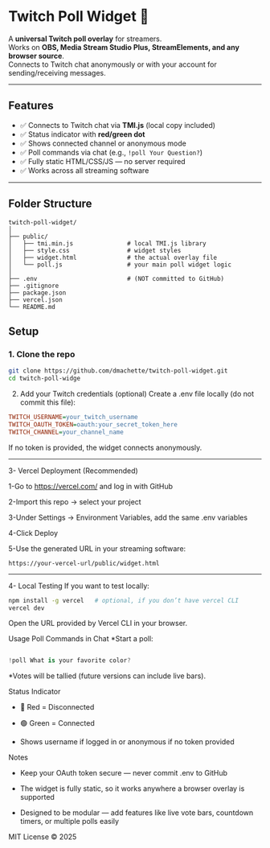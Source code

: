 # Twitch Poll Widget 🎯

A **universal Twitch poll overlay** for streamers.  
Works on **OBS, Media Stream Studio Plus, StreamElements, and any browser source**.  
Connects to Twitch chat anonymously or with your account for sending/receiving messages.

---

## Features

- ✅ Connects to Twitch chat via **TMI.js** (local copy included)  
- ✅ Status indicator with **red/green dot**  
- ✅ Shows connected channel or anonymous mode  
- ✅ Poll commands via chat (e.g., `!poll Your Question?`)  
- ✅ Fully static HTML/CSS/JS — no server required  
- ✅ Works across all streaming software  

---

## Folder Structure
```
twitch-poll-widget/
│
├── public/
│   ├── tmi.min.js               # local TMI.js library
│   ├── style.css                # widget styles
│   ├── widget.html              # the actual overlay file
│   └── poll.js                  # your main poll widget logic
│
├── .env                         # (NOT committed to GitHub)
├── .gitignore
├── package.json
├── vercel.json
└── README.md

```

## Setup

### 1. Clone the repo
```bash
git clone https://github.com/dmachette/twitch-poll-widget.git
cd twitch-poll-widge

```

2. Add your Twitch credentials (optional)
Create a .env file locally (do not commit this file):

```ini
TWITCH_USERNAME=your_twitch_username
TWITCH_OAUTH_TOKEN=oauth:your_secret_token_here
TWITCH_CHANNEL=your_channel_name
```
If no token is provided, the widget connects anonymously.

---

3- Vercel Deployment (Recommended)

1-Go to https://vercel.com/ and log in with GitHub

2-Import this repo → select your project

3-Under Settings → Environment Variables, add the same .env variables

4-Click Deploy

5-Use the generated URL in your streaming software:

```arduino
https://your-vercel-url/public/widget.html

```
---

4- Local Testing
If you want to test locally:

```bash
npm install -g vercel   # optional, if you don’t have vercel CLI
vercel dev
```
Open the URL provided by Vercel CLI in your browser.

Usage
Poll Commands in Chat
*Start a poll:

```csharp

!poll What is your favorite color?
```
*Votes will be tallied (future versions can include live bars).

Status Indicator
*  🔴 Red = Disconnected

*  🟢 Green = Connected

*  Shows username if logged in or anonymous if no token provided

Notes
* Keep your OAuth token secure — never commit .env to GitHub

* The widget is fully static, so it works anywhere a browser overlay is supported

* Designed to be modular — add features like live vote bars, countdown timers, or multiple polls easily

MIT License © 2025

